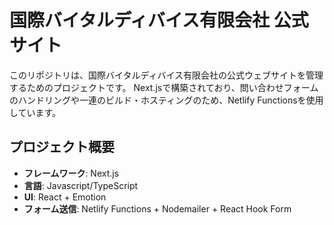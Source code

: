 # 国際バイタルディバイス有限会社 公式サイト

このリポジトリは、国際バイタルディバイス有限会社の公式ウェブサイトを管理するためのプロジェクトです。
Next.jsで構築されており、問い合わせフォームのハンドリングや一連のビルド・ホスティングのため、Netlify Functionsを使用しています。

## プロジェクト概要

- **フレームワーク**: Next.js
- **言語**: Javascript/TypeScript
- **UI**: React + Emotion
- **フォーム送信**: Netlify Functions + Nodemailer + React Hook Form